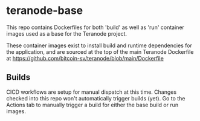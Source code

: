 # teranode-base

This repo contains Dockerfiles for both 'build' as well as 'run' container images used as a base for the Teranode project.

These container images exist to install build and runtime dependencies for the application, and are sourced at the top of the main Teranode Dockerfile at https://github.com/bitcoin-sv/teranode/blob/main/Dockerfile

## Builds

CICD workflows are setup for manual dispatch at this time. Changes checked into this repo won't automatically trigger builds (yet). Go to the Actions tab to manually trigger a build for either the base build or run images.
